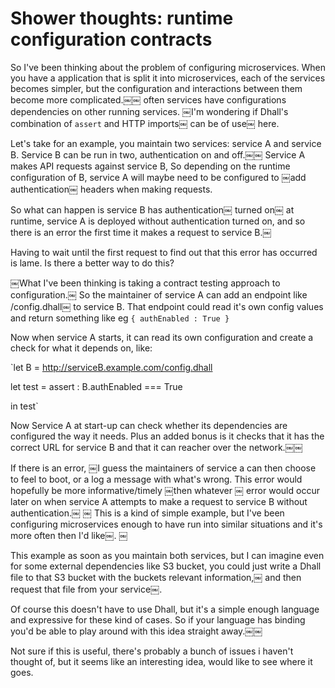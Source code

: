 # Shower thoughts: runtime configuration contracts

So I've been thinking about the problem of configuring microservices. When you have a application that is split it into microservices, each of the services becomes simpler, but the configuration and interactions between them become more complicated.￼￼ often services have configurations dependencies on other running services. ￼I'm wondering if Dhall's combination of `assert` and HTTP imports￼ can be of use￼ here.

Let's take for an example, you maintain two services: service A and service B. Service B can be run in two, authentication on and off.￼￼ Service A makes API requests against service B, So depending on the runtime configuration of B, service A will maybe need to be configured to ￼add authentication￼ headers when making requests.

So what can happen is service B has authentication￼ turned on￼ at runtime, service A is deployed without authentication turned on, and so there is an error the first time it makes a request to service B.￼ 

Having to wait until the first request to find out that this error has occurred is lame. Is there a better way to do this?

￼What I've been thinking is taking a contract testing approach to configuration.￼ So the maintainer of service A can add an endpoint like /config.dhall￼ to service B. That endpoint could read it's own config values and return something like eg `{ authEnabled : True }`

Now when service A starts, it can read its own configuration and create a check for what it depends on, like:

`let B = http://serviceB.example.com/config.dhall

let test = assert : B.authEnabled === True

in test`

Now Service A at start-up can check whether its dependencies are configured the way it needs. Plus an added bonus is it checks that it has the correct URL for service B and that it can reacher over the network.￼￼

If there is an error, ￼I guess the maintainers of service a can then choose to feel to boot, or a log a message with what's wrong. This error would hopefully be more informative/timely ￼then whatever ￼ error would occur later on when service A attempts to make a request to service B without authentication.￼
￼
This is a kind of simple example, but I've been configuring microservices enough to have run into similar situations and it's more often then I'd like￼. ￼

This example as soon as you maintain both services, but I can imagine even for some external dependencies like S3 bucket, you could just write a Dhall file to that S3 bucket with the buckets relevant information,￼ and then request that file from your service￼.

Of course this doesn't have to use Dhall, but it's a simple enough language and expressive for these kind of cases. So if your language has binding you'd be able to play around with this idea straight away.￼￼

Not sure if this is useful, there's probably a bunch of issues i haven't thought of, but it seems like an interesting idea, would like to see where it goes.
